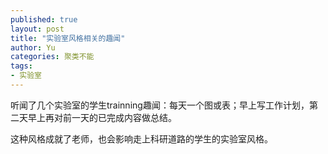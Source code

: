 ```yaml
---
published: true
layout: post
title: "实验室风格相关的趣闻"
author: Yu
categories: 聚类不能
tags:
- 实验室
---
```


听闻了几个实验室的学生trainning趣闻：每天一个图或表；早上写工作计划，第二天早上再对前一天的已完成内容做总结。

这种风格成就了老师，也会影响走上科研道路的学生的实验室风格。